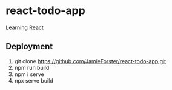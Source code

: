 # react-todo-app
Learning React

## Deployment
1. git clone https://github.com/JamieForster/react-todo-app.git
2. npm run build
3. npm i serve
4. npx serve build
